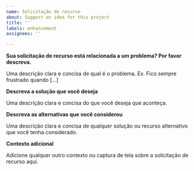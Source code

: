```yaml
---
name: Solicitação de recurso
about: Suggest an idea for this project
title: ''
labels: enhancement
assignees: ''

---
```


**Sua solicitação de recurso está relacionada a um problema? Por favor descreva.**

Uma descrição clara e concisa de qual é o problema. Ex. Fico sempre frustrado quando [...]

**Descreva a solução que você deseja**

Uma descrição clara e concisa do que você deseja que aconteça.

**Descreva as alternativas que você considerou**

Uma descrição clara e concisa de qualquer solução ou recurso alternativo que você tenha considerado.

**Contexto adicional**

Adicione qualquer outro contexto ou captura de tela sobre a solicitação de recurso aqui.
